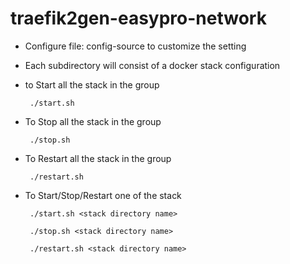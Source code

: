 # traefik2gen-easypro-network
* Configure file: config-source to customize the setting
* Each subdirectory will consist of a docker stack configuration
* to Start all the stack in the group

    ` ./start.sh`

* To Stop all the stack in the group

    ` ./stop.sh`
    
* To Restart all the stack in the group

    ` ./restart.sh`

* To Start/Stop/Restart one of the stack

    ` ./start.sh <stack directory name>`
    
    ` ./stop.sh <stack directory name>` 
    
    ` ./restart.sh <stack directory name>` 
